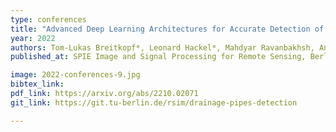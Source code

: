 ```yaml
---
type: conferences
title: "Advanced Deep Learning Architectures for Accurate Detection of Subsurface Tile Drainage Pipes from Remote Sensing Images"
year: 2022
authors: Tom-Lukas Breitkopf*, Leonard Hackel*, Mahdyar Ravanbakhsh, Anne-Karin Cooke, Sandra Willkommen, Stefan Broda, Begüm Demir
published_at: SPIE Image and Signal Processing for Remote Sensing, Berlin, 2022

image: 2022-conferences-9.jpg
bibtex_link:
pdf_link: https://arxiv.org/abs/2210.02071
git_link: https://git.tu-berlin.de/rsim/drainage-pipes-detection

---
```

